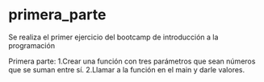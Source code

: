 # primera_parte
Se realiza el primer  ejercicio del bootcamp de introducción a la programación 

Primera parte:
1.Crear una función con tres parámetros que sean números que se suman entre sí.
2.Llamar a la función en el main y darle valores.
